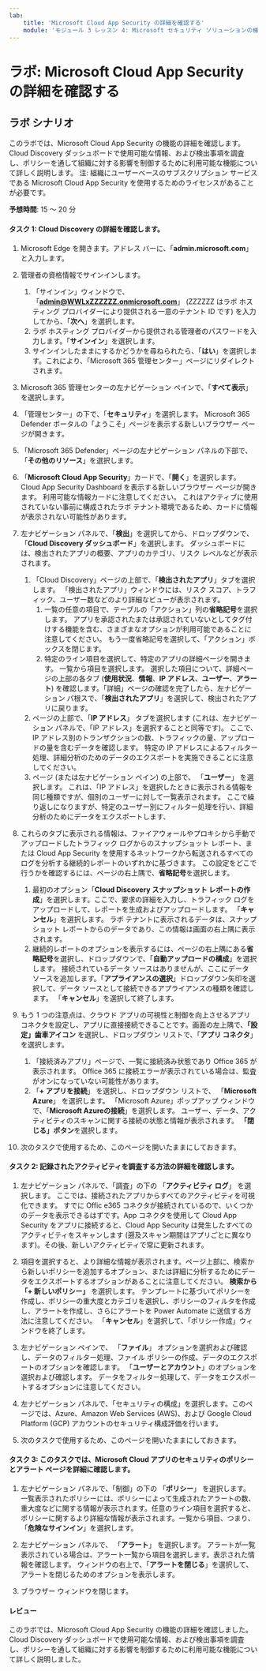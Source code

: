```yaml
---
lab:
    title: 'Microsoft Cloud App Security の詳細を確認する'
    module: 'モジュール 3 レッスン 4: Microsoft セキュリティ ソリューションの機能を説明する: Microsoft 365 Defender を使用した脅威に対する保護について説明する'
---
```



# ラボ: Microsoft Cloud App Security の詳細を確認する

## ラボ シナリオ
このラボでは、Microsoft Cloud App Security の機能の詳細を確認します。  Cloud Discovery ダッシュボードで使用可能な情報、および検出事項を調査し、ポリシーを通して組織に対する影響を制御するために利用可能な機能について詳しく説明します。  注:  組織にユーザーベースのサブスクリプション サービスである Microsoft Cloud App Security を使用するためのライセンスがあることが必要です。 

**予想時間**: 15 ～ 20 分

#### タスク 1: Cloud Discovery の詳細を確認します。

1.	Microsoft Edge を開きます。アドレス バーに、「**admin.microsoft.com**」と入力します。

1. 管理者の資格情報でサインインします。
    1. 「サインイン」ウィンドウで、「**admin@WWLxZZZZZZ.onmicrosoft.com**」 (ZZZZZZ はラボ ホスティング プロバイダーにより提供される一意のテナント ID です) を入力してから、「**次へ**」を選択します。
    1. ラボ ホスティング プロバイダーから提供される管理者のパスワードを入力します。「**サインイン**」を選択します。
    1. サインインしたままにするかどうかを尋ねられたら、「**はい**」を選択します。これにより、「Microsoft 365 管理センター」ページにリダイレクトされます。

1. Microsoft 365 管理センターの左ナビゲーション ペインで、「**すべて表示**」を選択します。

1. 「管理センター」の下で、「**セキュリティ**」を選択します。  Microsoft 365 Defender ポータルの「ようこそ」ページを表示する新しいブラウザー ページが開きます。  

1. 「Microsoft 365 Defender」ページの左ナビゲーション パネルの下部で、「**その他のリソース**」を選択します。

1. 「**Microsoft Cloud App Security**」カードで、「**開く**」を選択します。  Cloud App Security Dashboard を表示する新しいブラウザー ページが開きます。  利用可能な情報カードに注意してください。  これはアクティブに使用されていない事前に構成されたラボ テナント環境であるため、カードに情報が表示されない可能性があります。  

1. 左ナビゲーション パネルで、「**検出**」を選択してから、ドロップダウンで、「**Cloud Discovery ダッシュボード**」を選択します。  ダッシュボードには、検出されたアプリの概要、アプリのカテゴリ、リスク レベルなどが表示されます。  
    1. 「Cloud Discovery」ページの上部で、「**検出されたアプリ**」タブを選択します。  「検出されたアプリ」ウィンドウには、リスク スコア、トラフィック、ユーザー数などのより詳細なビューが表示されます。
        1. 一覧の任意の項目で、テーブルの「アクション」列の**省略記号**を選択します。  アプリを承認されたまたは承認されていないとしてタグ付けする機能を含む、さまざまなオプションが利用可能であることに注意してください。  もう一度省略記号を選択して、「アクション」ボックスを閉じます。
        1. 特定のライン項目を選択して、特定のアプリの詳細ページを開きます。  一覧から項目を選択します。  選択した項目について、詳細ページの上部の各タブ  (**使用状況**、**情報**、**IP アドレス**、**ユーザー**、**アラート**) を確認します。「詳細」ページの確認を完了したら、左ナビゲーション パ根スで、「**検出されたアプリ**」を選択して、検出されたアプリに戻ります。
    1. ページの上部で、「**IP アドレス**」 タブを選択します (これは、左ナビゲーション パネルで、「IP アドレス」を選択することと同等です)。  ここで、IP アドレス別のトランザクションの数、トラフィックの量、アップロードの量を含むデータを確認します。  特定の IP アドレスによるフィルター処理、詳細分析のためのデータのエクスポートを実施できることに注意してください。
    1. ページ (または左ナビゲーション ペイン) の上部で、 「**ユーザー**」 を選択します。  これは、「IP アドレス」を選択したときに表示される情報を同じ種類ですが、個別のユーザーに対して一覧表示されます。  ここで繰り返しになりますが、特定のユーザー別にフィルター処理を行い、詳細分析のためにデータをエクスポートします、

1. これらのタブに表示される情報は、ファイアウォールやプロキシから手動でアップロードしたトラフィック ログからのスナップショット レポート、または Cloud App Security を使用するネットワークから転送されるすべてのログを分析する継続的レポートのいずれかに基づきます。  この設定をどこで行うかを確認するには、ページの右上隅で、**省略記号**を選択します。
    1. 最初のオプション「**Cloud Discovery スナップショット レポートの作成**」を選択します。ここで、要求の詳細を入力し、トラフィック ログをアップロードして、レポートを生成およびアップロードします。  「**キャンセル**」を選択します。  ラボ テナントに表示されるデータは、スナップショット レポートからのデータであり、この情報は画面の右上隅に表示されます。
    1. 継続的レポートのオプションを表示するには、ページの右上隅にある**省略記号**を選択し、ドロップダウンで、「**自動アップロードの構成**」を選択します。  接続されているデータ ソースはありませんが、ここにデータ ソースを追加します。「**アプライアンスの選択**」ドロップダウン矢印を選択して、データ ソースとして接続できるアプライアンスの種類を確認します。  「**キャンセル**」を選択して終了します。

1. もう 1 つの注意点は、クラウド アプリの可視性と制御を向上させるアプリ コネクタを設定し、アプリに直接接続できることです。画面の左上隅で、**「設定」歯車アイコン** を選択し、ドロップダウン リストで、「**アプリ コネクタ**」を選択します。  
    1. 「接続済みアプリ」ページで、一覧に接続済み状態であり Office 365 が表示されます。  Office 365 に接続エラーが表示されている場合は、監査がオンになっていない可能性があります。
    1. 「**+ アプリを接続**」 を選択し、ドロップダウン リストで、 「**Microsoft Azure**」 を選択します。  「Microsoft Azure」ポップアップ ウィンドウで、「**Microsoft Azureの接続**」を選択します。  ユーザー、データ、アクティビティのスキャンに関する接続の状態と情報が表示されます。  **「閉じる」ボタン**を選択します。

1. 次のタスクで使用するため、このページを開いたままにしておきます。

#### タスク 2: 記録されたアクティビティを調査する方法の詳細を確認します。

1. 左ナビゲーション パネルで、「調査」の下の 「**アクティビティ ログ**」 を選択します。  ここでは、接続されたアプリからすべてのアクティビティを可視化できます。   すでに Offic e365 コネクタが接続されているので、いくつかのデータを表示できるはずです。App コネクタを使用して Cloud App Security をアプリに接続すると、Cloud App Security は発生したすべてのアクティビティをスキャンします (遡及スキャン期間はアプリごとに異なります)。その後、新しいアクティビティで常に更新されます。  

1. 項目を選択すると、より詳細な情報が表示されます。ページ上部に、検索から新しいポリシーを追加するオプション、または詳細に分析するためにデータをエクスポートするオプションがあることに注意してください。  **検索から「+ 新しいポリシー」** を選択します。  テンプレートに基づいてポリシーを作成し、ポリシーの重大度とカテゴリを選択し、ポリシーのフィルタを作成し、アラートを作成し、さらにアラートを Power Automate に送信する方法に注意してください。  「**キャンセル**」を選択して、「ポリシー作成」ウィンドウを終了します。

1. 左ナビゲーション ペインで、 「**ファイル**」 オプションを選択および確認し、データのフィルター処理、ファイル ポリシーの作成、データのエクスポートのオプションを確認します。  「**ユーザーとアカウント**」のオプションを選択および確認します。  データをフィルター処理して、データをエクスポートするオプションに注意してください。

1. 左ナビゲーション パネルで、「セキュリティの構成」を選択します。このページでは、Azure、Amazon Web Services (AWS)、および Google Cloud Platform (GCP) アカウントのセキュリティ構成評価を行います。

1. 次のタスクで使用するため、このページを開いたままにしておきます。


#### タスク 3: このタスクでは、Microsoft Cloud アプリのセキュリティのポリシーとアラート ページを詳細に確認します。

1. 左ナビゲーション パネルで、「制御」の下の 「**ポリシー**」 を選択します。  一覧表示されたポリシーには、ポリシーによって生成されたアラートの数、重大度などに関する情報が表示されます。任意のライン項目を選択すると、ポリシーに関するより詳細な情報が表示されます。一覧から項目、つまり、「**危険なサインイン**」を選択します。  

1. 左ナビゲーション パネルで、 「**アラート**」 を選択します。  アラートが一覧表示されている場合は、アラート一覧から項目を選択します。表示された情報を確認します。  ウィンドウの右上で、「**アラートを閉じる**」を選択して、アラートを閉じるためのオプションを表示します。  

1. ブラウザー ウィンドウを閉じます。

#### レビュー
このラボでは、Microsoft Cloud App Security の機能の詳細を確認しました。  Cloud Discovery ダッシュボードで使用可能な情報、および検出事項を調査し、ポリシーを通して組織に対する影響を制御するために利用可能な機能について詳しく説明しました。
